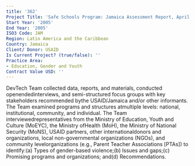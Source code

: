 ```yaml
---
title: '362'
Project Title: 'Safe Schools Program: Jamaica Assessment Report, April 2005'
Start Year: '2005'
End Year: '2005'
ISO3 Code: JAM
Region: Latin America and the Caribbean
Country: Jamaica
Client/ Donor: USAID
Is Current Project? (true/false): ''
Practice Area:
- Education, Gender and Youth
Contract Value USD: ''
---
```


DevTech Team collected data, reports, and materials, conducted openendedinterviews, and semi-structured focus groups with key stakeholders recommended bythe USAID/Jamaica and/or other informants. The Team examined programs and structures atmultiple levels: national, institutional, community, and individual. The Team interviewedrepresentatives from the Ministry of Education, Youth and Culture (MoEYC), the Ministry ofHealth (MoH), the Ministry of National Security (MoNS), USAID partners, other internationaldonors and organizations, local non-governmental organizations (NGOs), and community levelorganizations (e.g., Parent Teacher Associations [PTAs]) to identify:(a) Types of gender-based violence;(b) Issues and gaps;(c) Promising programs and organizations; and(d) Recommendations.